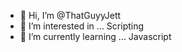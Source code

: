 - 👋 Hi, I’m @ThatGuyyJett
- 👀 I’m interested in ... Scripting
- 🌱 I’m currently learning ... Javascript

<!---
ThatGuyyJett/ThatGuyyJett is a ✨ special ✨ repository because its `README.md` (this file) appears on your GitHub profile.
You can click the Preview link to take a look at your changes.
--->
